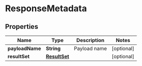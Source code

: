 
# ResponseMetadata

## Properties
Name | Type | Description | Notes
------------ | ------------- | ------------- | -------------
**payloadName** | **String** | Payload name |  [optional]
**resultSet** | [**ResultSet**](ResultSet.md) |  |  [optional]



